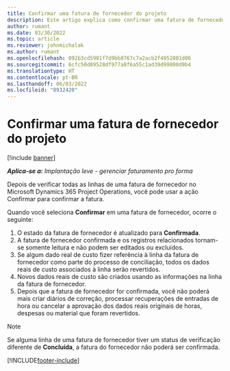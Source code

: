 ```yaml
---
title: Confirmar uma fatura de fornecedor do projeto
description: Este artigo explica como confirmar uma fatura de fornecedor do projeto no Microsoft Dynamics 365 Project Operations e o impacto financeiro dessa confirmação.
author: rumant
ms.date: 03/30/2022
ms.topic: article
ms.reviewer: johnmichalak
ms.author: rumant
ms.openlocfilehash: 092b3cd5981f7d9bb8767c7a2acb2f4952801d06
ms.sourcegitcommit: 6cfc50d89528df977a8f6a55c1ad39d99800d9b4
ms.translationtype: HT
ms.contentlocale: pt-BR
ms.lasthandoff: 06/03/2022
ms.locfileid: "8932420"
---
```

# <a name="confirm-a-project-vendor-invoice"></a>Confirmar uma fatura de fornecedor do projeto

[!include [banner](../../includes/dataverse-preview.md)]

_**Aplica-se a:** Implantação leve - gerenciar faturamento pro forma_

Depois de verificar todas as linhas de uma fatura de fornecedor no Microsoft Dynamics 365 Project Operations, você pode usar a ação Confirmar para confirmar a fatura.

Quando você seleciona **Confirmar** em uma fatura de fornecedor, ocorre o seguinte:

1. O estado da fatura de fornecedor é atualizado para **Confirmada**.
2. A fatura de fornecedor confirmada e os registros relacionados tornam-se somente leitura e não podem ser editados ou excluídos.
3. Se algum dado real de custo fizer referência à linha da fatura de fornecedor como parte do processo de conciliação, todos os dados reais de custo associados à linha serão revertidos.
4. Novos dados reais de custo são criados usando as informações na linha da fatura de fornecedor.
5. Depois que a fatura de fornecedor for confirmada, você não poderá mais criar diários de correção, processar recuperações de entradas de hora ou cancelar a aprovação dos dados reais originais de horas, despesas ou material que foram revertidos.

> [!NOTE]
> Se alguma linha de uma fatura de fornecedor tiver um status de verificação diferente de **Concluída**, a fatura do fornecedor não poderá ser confirmada.

[!INCLUDE[footer-include](../../includes/footer-banner.md)]
